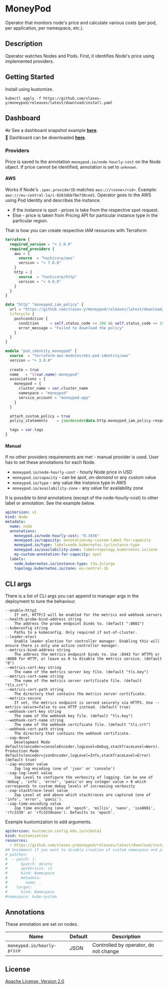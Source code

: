 # MoneyPod

Operator that monitors node's price and calculate various costs (per pod, per application, per namespace, etc.).

## Description

Operator watches Nodes and Pods. First, it identifies Node's price using implemented providers.

## Getting Started

Install using kustomize.

```shell
kubectl apply -f https://github.com/vlasov-y/moneypod/releases/latest/download/install.yaml
```

## Dashboard

:eyeglasses: See a dashboard snapshot example [**here**](https://snapshots.raintank.io/dashboard/snapshot/sW9EElMGYSe0qMWPTmG60xO6rSDFVO6M).  
:arrow_down_small: Dashboard can be downloaded [**here**](src/config/manager/prometheus/dashboard.json).

### Providers

Price is saved to the annotation `moneypod.io/node-hourly-cost` on the Node object.
If price cannot be identified, annotation is set to `unknown`.

#### AWS

Works if Node's `.spec.providerID` matches `aws:///<zone>/<id>`. Example: `aws:///eu-central-1a/i-02634bb78e730ced1`.
Operator goes to the AWS using Pod Identity and describes the instance.

- If the instance is spot - prices is take from the respective spot request.
- Else - price is taken from Pricing API for particular instance type in the particular region.

That is how you can create respective IAM resources with Terraform

```terraform
terraform {
  required_version = "< 2.0.0"
  required_providers {
    aws = {
      source  = "hashicorp/aws"
      version = "< 7.0.0"
    }
    http = {
      source  = "hashicorp/http"
      version = "< 4.0.0"
    }
  }
}

data "http" "moneypod_iam_policy" {
  url = "https://github.com/vlasov-y/moneypod/releases/latest/download/aws-iam-policy.json"
  lifecycle {
    postcondition {
      condition     = self.status_code >= 200 && self.status_code <= 299
      error_message = "Failed to download the policy"
    }
  }
}

module "pod_identity_moneypod" {
  source  = "terraform-aws-modules/eks-pod-identity/aws"
  version = "< 3.0.0"
  
  create = true
  name   = "${var.name}-moneypod"
  associations = {
    moneypod = {
      cluster_name = var.cluster_name
      namespace = "moneypod"
      service_account = "moneypod-app"
    }
  }

  attach_custom_policy = true
  policy_statements    = jsondecode(data.http.moneypod_iam_policy.response_body).Statement

  tags = var.tags
}
```

#### Manual

If no other providers requirements are met - manual provider is used.
User has to set these annotations for each Node.

- `moneypod.io/node-hourly-cost` - hourly Node price in USD
- `moneypod.io/capacity` - can be *spot*, *on-demand* or any custom value
- `moneypod.io/type` - any value like instance type in AWS
- `moneypod.io/availability-zone` - any value for availability zone

It is possible to *bind* annotations (except of the node-hourly-cost) to other label or annotation. See the example below.

```yaml
apiVersion: v1
kind: Node
metadata:
  name: node
  annotations:
    moneypod.io/node-hourly-cost: "0.3456"
    moneypod.io/capacity: annotation=my-custom-label-for-capacity
    moneypod.io/type: label=node.kubernetes.io/instance-type
    moneypod.io/availability-zone: label=topology.kubernetes.io/zone
    my-custom-annotation-for-capacity: spot
  labels:
    node.kubernetes.io/instance-type: t3a.2xlarge
    topology.kubernetes.io/zone: eu-central-1b
```

## CLI args

There is a list of CLI args you can append to manager args in the deployment to tune the behaviour.

```shell
--enable-http2
    If set, HTTP/2 will be enabled for the metrics and webhook servers
--health-probe-bind-address string
    The address the probe endpoint binds to. (default ":8081")
--kubeconfig string
    Paths to a kubeconfig. Only required if out-of-cluster.
--leader-elect
    Enable leader election for controller manager. Enabling this will ensure there is only one active controller manager.
--metrics-bind-address string
    The address the metrics endpoint binds to. Use :8443 for HTTPS or :8080 for HTTP, or leave as 0 to disable the metrics service. (default "0")
--metrics-cert-key string
    The name of the metrics server key file. (default "tls.key")
--metrics-cert-name string
    The name of the metrics server certificate file. (default "tls.crt")
--metrics-cert-path string
    The directory that contains the metrics server certificate.
--metrics-secure
    If set, the metrics endpoint is served securely via HTTPS. Use --metrics-secure=false to use HTTP instead. (default true)
--webhook-cert-key string
    The name of the webhook key file. (default "tls.key")
--webhook-cert-name string
    The name of the webhook certificate file. (default "tls.crt")
--webhook-cert-path string
    The directory that contains the webhook certificate.
--zap-devel
    Development Mode defaults(encoder=consoleEncoder,logLevel=Debug,stackTraceLevel=Warn). Production Mode defaults(encoder=jsonEncoder,logLevel=Info,stackTraceLevel=Error) (default true)
--zap-encoder value
    Zap log encoding (one of 'json' or 'console')
--zap-log-level value
    Zap Level to configure the verbosity of logging. Can be one of 'debug', 'info', 'error', 'panic'or any integer value > 0 which corresponds to custom debug levels of increasing verbosity
--zap-stacktrace-level value
    Zap Level at and above which stacktraces are captured (one of 'info', 'error', 'panic').
--zap-time-encoding value
    Zap time encoding (one of 'epoch', 'millis', 'nano', 'iso8601', 'rfc3339' or 'rfc3339nano'). Defaults to 'epoch'.
```

Example kustomization to add arguments.

```yaml
apiVersion: kustomize.config.k8s.io/v1beta1
kind: Kustomization
resources:
  - https://github.com/vlasov-y/moneypod/releases/latest/download/install.yaml
## Uncomment if you want to disable creation of custom namespace and plan to use system one instead
# patches:
#  - patch: |-
#      $patch: delete
#      apiVersion: v1
#      kind: Namespace
#      metadata:
#        name: _
#    target:
#      kind: Namespace
#namespace: kube-system

```

## Annotations

These annotation are set on nodes.

| Name                       | Default | Description                           |
| -------------------------- | ------- | ------------------------------------- |
| `moneypod.io/hourly-price` | *JSON*  | Controlled by operator, do not change |


## License

[Apache License, Version 2.0](LICENSE)
